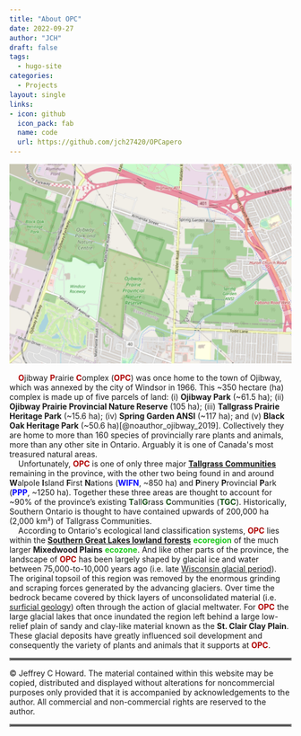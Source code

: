 ```yaml
---
title: "About OPC"
date: 2022-09-27
author: "JCH"
draft: false
tags:
  - hugo-site
categories:
  - Projects
layout: single
links:
- icon: github
  icon_pack: fab
  name: code
  url: https://github.com/jch27420/OPCapero
---
```


<style type="text/css">
#Dred { font-weight: bold; color: rgb(175, 0, 0); }
#Gold { font-weight: bold; color: rgb(230, 190, 0); }
#Gr2 { font-weight: bold; color: rgb(25, 200, 25); }
#Fgr { font-weight: bold; color: rgb(20, 80, 20); }
#Blue { font-weight: bold; color: blue; }
#Db2 { font-weight: bold; color: rgb(0, 0, 100); }
#V { font-weight: bold; color: rgb(180, 73, 255); }
#Purple { font-weight: bold; color: rgb(150, 0, 255); }
#Dpurp { font-weight: bold; color: rgb(95, 0, 161); }
#Magenta { font-weight: bold; color: rgb(255, 0, 255); }
#Coral { font-weight: bold; color: rgb(255, 127, 80); }
#Crim { font-weight: bold; color: rgb(220, 20, 60); }
#Rasp { font-weight: bold; color: rgb(227, 11, 92); }
#Lgray { font-weight: bold; color: rgb(190, 190, 190); }
#Gray { font-weight: bold; color: rgb(155, 155, 155); }
#Dgray { font-weight: bold; color: rgb(95, 95, 95); }
#Brown { font-weight: bold; color: rgb(165, 42, 42); }
#Rust { font-weight: bold; color: rgb(183, 65, 14); }
#Dbr { font-weight: bold; color: rgb(100, 20, 20); }
</style>

<div style="text-align: center;">
<img src="images/OPCmap.jpg" alt="" width="600px"/>
</div>

<!-- this is a subheadline -->
&nbsp; &nbsp; <span id="Dred">O</span>jibway <span id="Dred">P</span>rairie <span id="Dred">C</span>omplex (<span id="Dred">OPC</span>) was once home to the town of Ojibway, which was annexed by the city of Windsor in 1966. This ~350 hectare (ha) complex is made up of five parcels of land: (i) **Ojibway Park** (~61.5 ha); (ii) **Ojibway Prairie Provincial Nature Reserve** (105 ha); (iii) **Tallgrass Prairie Heritage Park** (~15.6 ha); (iv) **Spring Garden ANSI** (~117 ha); and (v) **Black Oak Heritage Park** (~50.6 ha)[@noauthor_ojibway_2019]. Collectively they are home to more than 160 species of provincially rare plants and animals, more than any other site in Ontario. Arguably it is one of Canada's most treasured natural areas.  
&nbsp; &nbsp; Unfortunately, <span id="Dred">OPC</span> is one of only three major **[Tallgrass Communities](https://tallgrassontario.org/wp-site/)** remaining in the province, with the other two being found in and around **W**alpole **I**sland **F**irst **N**ations (<span id="Blue">WIFN</span>, ~850 ha) and **P**inery **P**rovincial **P**ark (<span id="Blue">PPP</span>, ~1250 ha). Together these three areas are thought to account for ~90% of the province’s existing <span id="Fgr">T</span>all<span id="Fgr">G</span>rass <span id="Fgr">C</span>ommunities (<span id="Fgr">TGC</span>). Historically, Southern Ontario is thought to have contained upwards of 200,000 ha (2,000 km&#178;) of Tallgrass Communities.  
&nbsp; &nbsp; According to Ontario's ecological land classification systems, <span id="Dred">OPC</span> lies within the **[Southern Great Lakes lowland forests](https://www.ontario.ca/page/ecosystems-ontario-part-1-ecozones-and-ecoregions)** <span id="Gr2">ecoregion</span> of the much larger **Mixedwood Plains** <span id="Gr2">ecozone</span>. And like other parts of the province, the landscape of <span id="Dred">OPC</span> has been largely shaped by glacial ice and water between 75,000-to-10,000 years ago (i.e. late [Wisconsin glacial period](https://opentextbc.ca/geology/chapter/16-1-glacial-periods-in-earths-history/)). The original topsoil of this region was removed by the enormous grinding and scraping forces generated by the advancing glaciers. Over time the bedrock became covered by thick layers of unconsolidated material (i.e. [surficial geology](https://www.mndm.gov.on.ca/en/mines-and-minerals/geoscience/surficial-geology)) often through the action of glacial meltwater. For <span id="Dred">OPC</span> the large glacial lakes that once inundated the region left behind a large low-relief plain of sandy and clay-like material known as the **St. Clair Clay Plain**. These glacial deposits have greatly influenced soil development and consequently the variety of plants and animals that it supports at <span id="Dred">OPC</span>.

<hr style="border:2px solid gray">

<!--------------------------------------------------------------------->
&copy; Jeffrey C Howard. The material contained within this website may be copied, distributed and displayed without alterations for noncommercial purposes only provided that it is accompanied by acknowledgements to the author. All commercial and non-commercial rights are reserved to the author.  
<!--------------------------------------------------------------------->

<hr style="border:2px solid gray">

